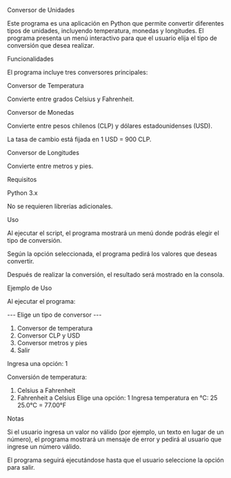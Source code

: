Conversor de Unidades

Este programa es una aplicación en Python que permite convertir diferentes tipos de unidades, incluyendo temperatura, monedas y longitudes. El programa presenta un menú interactivo para que el usuario elija el tipo de conversión que desea realizar.

Funcionalidades

El programa incluye tres conversores principales:

Conversor de Temperatura

Convierte entre grados Celsius y Fahrenheit.

Conversor de Monedas

Convierte entre pesos chilenos (CLP) y dólares estadounidenses (USD).

La tasa de cambio está fijada en 1 USD = 900 CLP.

Conversor de Longitudes

Convierte entre metros y pies.

Requisitos

Python 3.x

No se requieren librerías adicionales.

Uso

Al ejecutar el script, el programa mostrará un menú donde podrás elegir el tipo de conversión.

Según la opción seleccionada, el programa pedirá los valores que deseas convertir.

Después de realizar la conversión, el resultado será mostrado en la consola.

Ejemplo de Uso

Al ejecutar el programa:

--- Elige un tipo de conversor ---
1. Conversor de temperatura
2. Conversor CLP y USD
3. Conversor metros y pies
4. Salir

Ingresa una opción: 1

Conversión de temperatura:
1. Celsius a Fahrenheit
2. Fahrenheit a Celsius
Elige una opción: 1
Ingresa temperatura en °C: 25
25.0°C = 77.00°F

Notas

Si el usuario ingresa un valor no válido (por ejemplo, un texto en lugar de un número), el programa mostrará un mensaje de error y pedirá al usuario que ingrese un número válido.

El programa seguirá ejecutándose hasta que el usuario seleccione la opción para salir.